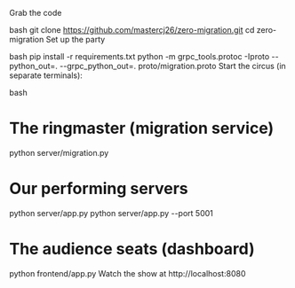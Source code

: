 

Grab the code

bash
git clone https://github.com/mastercj26/zero-migration.git
cd zero-migration
Set up the party

bash
pip install -r requirements.txt
python -m grpc_tools.protoc -Iproto --python_out=. --grpc_python_out=. proto/migration.proto
Start the circus (in separate terminals):

bash
# The ringmaster (migration service)
python server/migration.py

# Our performing servers
python server/app.py
python server/app.py --port 5001

# The audience seats (dashboard)
python frontend/app.py
Watch the show at http://localhost:8080
